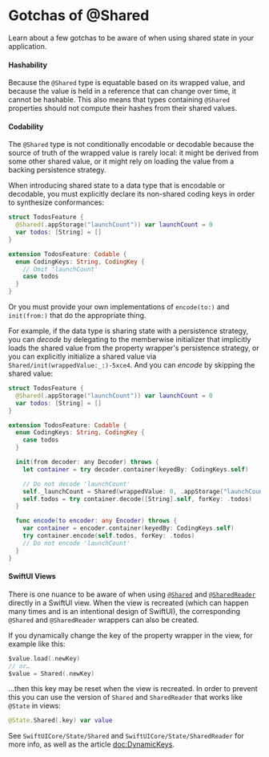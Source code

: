 # Gotchas of @Shared

Learn about a few gotchas to be aware of when using shared state in your application.

#### Hashability

Because the `@Shared` type is equatable based on its wrapped value, and because the value is held 
in a reference that can change over time, it cannot be hashable. This also means that types
containing `@Shared` properties should not compute their hashes from their shared values.

#### Codability

The `@Shared` type is not conditionally encodable or decodable because the source of truth of the 
wrapped value is rarely local: it might be derived from some other shared value, or it might rely on 
loading the value from a backing persistence strategy.

When introducing shared state to a data type that is encodable or decodable, you must explicitly
declare its non-shared coding keys in order to synthesize conformances:

```swift
struct TodosFeature {
  @Shared(.appStorage("launchCount")) var launchCount = 0
  var todos: [String] = []
}

extension TodosFeature: Codable {
  enum CodingKeys: String, CodingKey {
    // Omit 'launchCount'
    case todos
  }
}
```

Or you must provide your own implementations of `encode(to:)` and `init(from:)` that do the
appropriate thing.

For example, if the data type is sharing state with a persistence strategy, you can _decode_ by 
delegating to the memberwise initializer that implicitly loads the shared value from the property 
wrapper's persistence strategy, or you can explicitly initialize a shared value via
``Shared/init(wrappedValue:_:)-5xce4``. And you can _encode_ by skipping the shared value:

```swift
struct TodosFeature {
  @Shared(.appStorage("launchCount")) var launchCount = 0
  var todos: [String] = []
}

extension TodosFeature: Codable {
  enum CodingKeys: String, CodingKey {
    case todos
  }

  init(from decoder: any Decoder) throws {
    let container = try decoder.container(keyedBy: CodingKeys.self)

    // Do not decode 'launchCount'
    self._launchCount = Shared(wrappedValue: 0, .appStorage("launchCount"))
    self.todos = try container.decode([String].self, forKey: .todos)
  }

  func encode(to encoder: any Encoder) throws {
    var container = encoder.container(keyedBy: CodingKeys.self)
    try container.encode(self.todos, forKey: .todos)
    // Do not encode 'launchCount'
  }
}
```

#### SwiftUI Views

There is one nuance to be aware of when using [`@Shared`](<doc:Shared>) and 
[`@SharedReader`](<doc:SharedReader>) directly in a SwiftUI view. When the view is recreated 
(which can happen many times and is an intentional design of SwiftUI), the corresponding 
`@Shared` and `@SharedReader` wrappers can also be created.

If you dynamically change the key of the property wrapper in the view, for example like this:

```swift
$value.load(.newKey)
// or…
$value = Shared(.newKey)
```

…then this key may be reset when the view is recreated. In order to prevent this you can use the
version of `Shared` and `SharedReader` that works like `@State` in views:

```swift
@State.Shared(.key) var value
```

See ``SwiftUICore/State/Shared`` and ``SwiftUICore/State/SharedReader`` for more info, as well
as the article <doc:DynamicKeys>.
